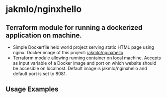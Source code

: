# jakmlo/nginxhello
## Terraform module for running a dockerized application on machine.
* Simple Dockerfile helo world project serving static HTML page using nginx. Docker image of this project: [jakmlo/nginxhello](https://hub.docker.com/repository/docker/jakmlo/nginxhello).
* Terraform module allowing running container on local machine. Accepts as input variable of a Docker image and port on which website should be accesible on localhost. Default image is jakmlo/nginxhello and default port is set to 8081.


## Usage Examples


